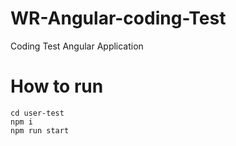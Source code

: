 # WR-Angular-coding-Test
 Coding Test Angular Application
 
 # How to run
 
  ```
cd user-test
npm i
npm run start
 ```
